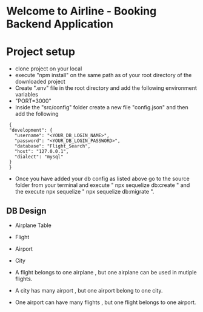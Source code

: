 # Welcome to Airline - Booking Backend Application

# Project setup
 - clone project on your local
 - execute "npm install" on the same path as of your root directory of the downloaded project
 - Create ".env" file in the root directory and add the following environment variables
 - "PORT=3000"
 - Inside the "src/config" folder create a new file "config.json" and then add the following
 `````
  {
  "development": {
    "username": "<YOUR_DB_LOGIN_NAME>",
    "password": "<YOUR_DB_LOGIN_PASSWORD>",
    "database": "Flight_Search",
    "host": "127.0.0.1",
    "dialect": "mysql"
  }
  }
 `````
- Once you have added your db config as listed above go to the source folder from your terminal and execute 
    " npx sequelize db:create "
    and the execute npx sequelize " npx sequelize db:migrate ".


## DB Design
  - Airplane Table
  - Flight
  - Airport
  - City

- A flight belongs to one airplane , but one airplane can be used in mutiple flights.
- A city has many airport , but one airport belong to one city.
- One airport can have many flights , but one flight belongs to one airport.


